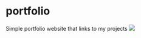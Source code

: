 # portfolio
Simple portfolio website that links to my projects
<img src="https://imgur.com/a/iamdj7Q"/>
